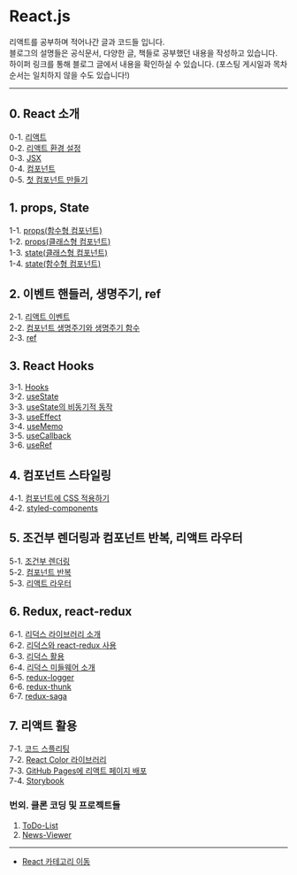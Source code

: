 # React.js

리액트를 공부하며 적어나간 글과 코드들 입니다. <br />
블로그의 설명들은 공식문서, 다양한 글, 책들로 공부했던 내용을 작성하고 있습니다. <br />
하이퍼 링크를 통해 블로그 글에서 내용을 확인하실 수 있습니다. (포스팅 게시일과 목차 순서는 일치하지 않을 수도 있습니다!)

--------------------------------------------
## 0. React 소개
0-1. [리액트](https://velog.io/@bami/React-React.js) <br/>
0-2. [리액트 환경 설정](https://velog.io/@bami/React-%EB%A6%AC%EC%95%A1%ED%8A%B8-%ED%99%98%EA%B2%BD-%EC%84%B8%ED%8C%85) <br/>
0-3. [JSX](https://velog.io/@bami/ReactJSX-JSX) <br/>
0-4. [컴포넌트](https://velog.io/@bami/React-%EC%BB%B4%ED%8F%AC%EB%84%8C%ED%8A%B8-%ED%81%B4%EB%9E%98%EC%8A%A4%ED%98%95%EA%B3%BC-%ED%95%A8%EC%88%98%ED%98%95-%EC%BB%B4%ED%8F%AC%EB%84%8C%ED%8A%B8) <br/>
0-5. [첫 컴포넌트 만들기](https://velog.io/@bami/React-%EC%BB%B4%ED%8F%AC%EB%84%8C%ED%8A%B8-%EB%A7%8C%EB%93%A4%EA%B8%B0)

## 1. props, State
1-1. [props(함수형 컴포넌트)](https://velog.io/@bami/React-props-%ED%95%A8%EC%88%98%ED%98%95-%EC%BB%B4%ED%8F%AC%EB%84%8C%ED%8A%B8) <br/>
1-2. [props(클래스형 컴포넌트)](https://velog.io/@bami/React-props-%ED%81%B4%EB%9E%98%EC%8A%A4%ED%98%95-%EC%BB%B4%ED%8F%AC%EB%84%8C%ED%8A%B8) <br/>
1-3. [state(클래스형 컴포넌트)](https://velog.io/@bami/React-state-%ED%81%B4%EB%9E%98%EC%8A%A4%ED%98%95-%EC%BB%B4%ED%8F%AC%EB%84%8C%ED%8A%B8) <br/>
1-4. [state(함수형 컴포넌트)](https://velog.io/@bami/React-state-%ED%95%A8%EC%88%98%ED%98%95-%EC%BB%B4%ED%8F%AC%EB%84%8C%ED%8A%B8) <br/>

## 2. 이벤트 핸들러, 생명주기, ref
2-1. [리액트 이벤트](https://velog.io/@bami/React-%EB%A6%AC%EC%95%A1%ED%8A%B8%EC%9D%98-%EC%9D%B4%EB%B2%A4%ED%8A%B8-%ED%95%B8%EB%93%A4%EB%A7%81) <br/>
2-2. [컴포넌트 생명주기와 생명주기 함수](https://velog.io/@bami/React-%EC%BB%B4%ED%8F%AC%EB%84%8C%ED%8A%B8-%EC%83%9D%EB%AA%85-%EC%A3%BC%EA%B8%B0) <br/>
2-3. [ref](https://velog.io/@bami/React-ref)

## 3. React Hooks
3-1. [Hooks](https://velog.io/@bami/React-Hook) <br/>
3-2. [useState](https://velog.io/@bami/React-Hook) <br/>
3-3. [useState의 비동기적 동작](https://velog.io/@bami/React-useState%EC%9D%98-%EB%B9%84%EB%8F%99%EA%B8%B0%EC%A0%81-%EB%8F%99%EC%9E%91) <br/>
3-3. [useEffect](https://velog.io/@bami/React-Hooks-useEffect) <br/>
3-4. [useMemo](https://velog.io/@bami/React-Hooks-useMemo) <br/>
3-5. [useCallback](https://velog.io/@bami/React-Hooks-useCallback) <br/>
3-6. [useRef](https://velog.io/@bami/React-Hooks-useRef) <br/>

## 4. 컴포넌트 스타일링
4-1. [컴포넌트에 CSS 적용하기](https://velog.io/@bami/React-%EC%BB%B4%ED%8F%AC%EB%84%8C%ED%8A%B8%EC%97%90-CSS-%EC%A0%81%EC%9A%A9%ED%95%98%EA%B8%B0) <br/>
4-2. [styled-components](https://velog.io/@bami/React-styled-components) <br/>

## 5. 조건부 렌더링과 컴포넌트 반복, 리액트 라우터
5-1. [조건부 렌더링](https://velog.io/@bami/React-%EC%A1%B0%EA%B1%B4%EB%B6%80-%EB%A0%8C%EB%8D%94%EB%A7%81) <br/>
5-2. [컴포넌트 반복](https://velog.io/@bami/React-%EC%BB%B4%ED%8F%AC%EB%84%8C%ED%8A%B8-%EB%B0%98%EB%B3%B5) <br/>
5-3. [리액트 라우터](https://velog.io/@bami/React-%EB%A6%AC%EC%95%A1%ED%8A%B8-%EB%9D%BC%EC%9A%B0%ED%84%B0) <br/>

## 6. Redux, react-redux
6-1. [리덕스 라이브러리 소개](https://velog.io/@bami/Redux-%EB%A6%AC%EB%8D%95%EC%8A%A4) <br/>
6-2. [리덕스와 react-redux 사용](https://velog.io/@bami/ReactRedux-%EB%A6%AC%EC%95%A1%ED%8A%B8-%EB%A6%AC%EB%8D%95%EC%8A%A4-%EC%82%AC%EC%9A%A9%ED%95%B4%EB%B3%B4%EA%B8%B0) <br/>
6-3. [리덕스 활용](https://velog.io/@bami/ReactRedux-%EB%A6%AC%EB%8D%95%EC%8A%A4-%ED%99%9C%EC%9A%A9) <br/>
6-4. [리덕스 미들웨어 소개](https://velog.io/@bami/ReactRedux-%EB%A6%AC%EB%8D%95%EC%8A%A4-%EB%AF%B8%EB%93%A4%EC%9B%A8%EC%96%B4) <br/>
6-5. [redux-logger](https://velog.io/@bami/ReactRedux-redux-logger) <br/>
6-6. [redux-thunk](https://velog.io/@bami/ReactRedux-redux-thunk) <br/>
6-7. [redux-saga](https://velog.io/@bami/ReactRedux-redux-saga) <br/>

## 7. 리액트 활용
7-1. [코드 스플리팅](https://velog.io/@bami/React-%EB%A6%AC%EC%95%A1%ED%8A%B8-%EC%BD%94%EB%93%9C-%EC%8A%A4%ED%94%8C%EB%A6%AC%ED%8C%85) <br/>
7-2. [React Color 라이브러리](https://velog.io/@bami/React-Color)<br/>
7-3. [GitHub Pages에 리액트 페이지 배포](https://velog.io/@bami/React-GitHub-Pages%EC%97%90-%EB%B0%B0%ED%8F%AC%ED%95%98%EA%B8%B0) <br/>
7-4. [Storybook](https://velog.io/@bami/React-Storybook-mp1dzgtu) <br/>

### 번외. 클론 코딩 및 프로젝트들
1. [ToDo-List](https://bamtory29.tistory.com/category/Project/%5B%ED%81%B4%EB%A1%A0%20%EC%BD%94%EB%94%A9%5D%20TODO%20LIST) <br/>
2. [News-Viewer](https://bamtory29.tistory.com/category/Project/%5B%ED%81%B4%EB%A1%A0%20%EC%BD%94%EB%94%A9%5D%20%EB%89%B4%EC%8A%A4%20%EB%B7%B0%EC%96%B4) <br/>

--------------------------------------------
- [React 카테고리 이동](https://velog.io/@bami/series/React)
